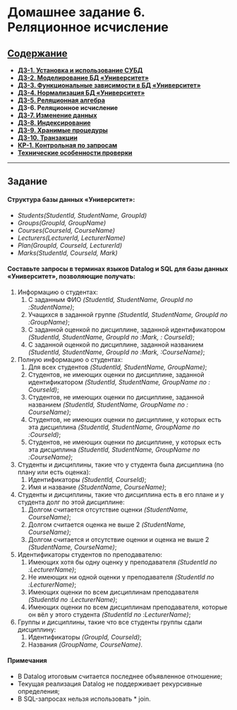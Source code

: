 # Домашнее задание 6. Реляционное исчисление

## [Содержание](./../README.md)

* [**ДЗ-1. Установка и использование СУБД**](./../HW_1)
* [**ДЗ-2. Моделирование БД «Университет»**](./../HW_2)
* [**ДЗ-3. Функциональные зависимости в БД «Университет»**](./../HW_3)
* [**ДЗ-4. Нормализация БД «Университет»**](./../HW_4)
* [**ДЗ-5. Реляционная алгебра**](./../HW_5)
* **ДЗ-6. Реляционное исчисление**
* [**ДЗ-7. Изменение данных**](./../HW_7)
* [**ДЗ-8. Индексирование**](./../HW_8)
* [**ДЗ-9. Хранимые процедуры**](./../HW_9)
* [**ДЗ-10. Транзакции**](./../HW_10)
* [**КР-1. Контрольная по запросам**](./../CW_1)
* [**Технические особенности проверки**](./../Technical_specifics.md)

---

## Задание

#### Структура базы данных «Университет»:

* *Students(StudentId, StudentName, GroupId)*
* *Groups(GroupId, GroupName)*
* *Courses(CourseId, CourseName)*
* *Lecturers(LecturerId, LecturerName)*
* *Plan(GroupId, CourseId, LecturerId)*
* *Marks(StudentId, CourseId, Mark)*

#### Составьте запросы в терминах языков Datalog и SQL для базы данных «Университет», позволяющие получать:

1. Информацию о студентах:
    1. С заданным ФИО *(StudentId, StudentName, GroupId по :StudentName)*;
    2. Учащихся в заданной группе *(StudentId, StudentName, GroupId по :GroupName)*;
    3. C заданной оценкой по дисциплине, заданной идентификатором *(StudentId, StudentName, GroupId по :Mark, :
       CourseId)*;
    4. C заданной оценкой по дисциплине, заданной названием *(StudentId, StudentName, GroupId по :Mark, :CourseName)*;
2. Полную информацию о студентах:
    1. Для всех студентов *(StudentId, StudentName, GroupName)*;
    2. Студентов, не имеющих оценки по дисциплине, заданной идентификатором *(StudentId, StudentName, GroupName по :
       CourseId)*;
    3. Студентов, не имеющих оценки по дисциплине, заданной названием *(StudentId, StudentName, GroupName по :
       CourseName)*;
    4. Студентов, не имеющих оценки по дисциплине, у которых есть эта дисциплина *(StudentId, StudentName, GroupName
       по :CourseId)*;
    5. Студентов, не имеющих оценки по дисциплине, у которых есть эта дисциплина *(StudentId, StudentName, GroupName
       по :CourseName)*;
3. Студенты и дисциплины, такие что у студента была дисциплина (по плану или есть оценка):
    1. Идентификаторы *(StudentId, CourseId)*;
    2. Имя и название *(StudentName, CourseName)*;
4. Студенты и дисциплины, такие что дисциплина есть в его плане и у студента долг по этой дисциплине:
    1. Долгом считается отсутствие оценки *(StudentName, CourseName)*;
    2. Долгом считается оценка не выше 2 *(StudentName, CourseName)*;
    3. Долгом считается и отсутствие оценки и оценка не выше 2 *(StudentName, CourseName)*;
5. Идентификаторы студентов по преподавателю:
    1. Имеющих хотя бы одну оценку у преподавателя *(StudentId по :LecturerName)*;
    2. Не имеющих ни одной оценки у преподавателя *(StudentId по :LecturerName)*;
    3. Имеющих оценки по всем дисциплинам преподавателя *(StudentId по :LecturerName)*;
    4. Имеющих оценки по всем дисциплинам преподавателя, которые он вёл у этого студента *(StudentId по :LecturerName)*;
6. Группы и дисциплины, такие что все студенты группы сдали дисциплину:
    1. Идентификаторы *(GroupId, CourseId)*;
    2. Названия *(GroupName, CourseName)*.

#### Примечания

* В Datalog итоговым считается последнее объявленное отношение;
* Текущая реализация Datalog не поддерживает рекурсивные определения;
* В SQL-запросах нельзя использовать * join.
